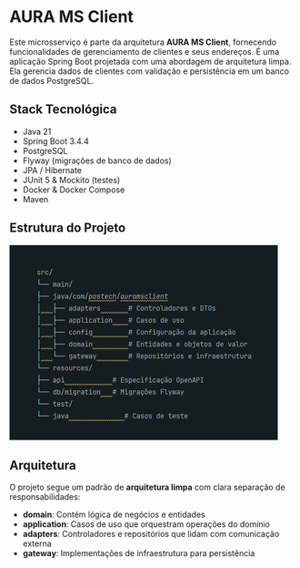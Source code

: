 # AURA MS Client

Este microsserviço é parte da arquitetura **AURA MS Client**, fornecendo funcionalidades de gerenciamento de clientes e seus endereços.
É uma aplicação Spring Boot projetada com uma abordagem de arquitetura limpa. Ela gerencia dados de clientes com validação e persistência em um banco de dados PostgreSQL.

## Stack Tecnológica

- Java 21
- Spring Boot 3.4.4
- PostgreSQL
- Flyway (migrações de banco de dados)
- JPA / Hibernate
- JUnit 5 & Mockito (testes)
- Docker & Docker Compose
- Maven

## Estrutura do Projeto

![img_1.png](img_1.png)

## Arquitetura

O projeto segue um padrão de **arquitetura limpa** com clara separação de responsabilidades:

- **domain**: Contém lógica de negócios e entidades
- **application**: Casos de uso que orquestram operações do domínio
- **adapters**: Controladores e repositórios que lidam com comunicação externa
- **gateway**: Implementações de infraestrutura para persistência

